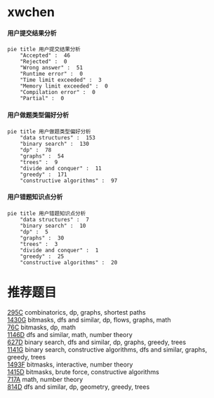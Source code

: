 # xwchen

<!-- tabs:start -->



#### **用户提交结果分析**

```mermaid
pie title 用户提交结果分析
    "Accepted" :  46
    "Rejected" :  0
    "Wrong answer" :  51
    "Runtime error" :  0
    "Time limit exceeded" :  3
    "Memory limit exceeded" :  0
    "Compilation error" :  0
    "Partial" :  0
```

#### **用户做题类型偏好分析**

```mermaid
pie title 用户做题类型偏好分析
    "data structures" :  153
    "binary search" :  130
    "dp" :  78
    "graphs" :  54
    "trees" :  9
    "divide and conquer" :  11
    "greedy" :  171
    "constructive algorithms" :  97
```
#### **用户错题知识点分析**

```mermaid
pie title 用户错题知识点分析
    "data structures" :  7
    "binary search" :  10
    "dp" :  5
    "graphs" :  30
    "trees" :  3
    "divide and conquer" :  1
    "greedy" :  25
    "constructive algorithms" :  20
```



<!-- tabs:end -->
# 推荐题目
[295C](https://codeforces.com/contest/295/problem/C)		combinatorics,
                        dp,
                        graphs,
                        shortest paths		  
[1430G](https://codeforces.com/contest/1430/problem/G)		bitmasks,
                        dfs and similar,
                        dp,
                        flows,
                        graphs,
                        math		  
[76C](https://codeforces.com/contest/76/problem/C)		bitmasks,
                        dp,
                        math		  
[1146D](https://codeforces.com/contest/1146/problem/D)		dfs and similar,
                        math,
                        number theory		  
[627D](https://codeforces.com/contest/627/problem/D)		binary search,
                        dfs and similar,
                        dp,
                        graphs,
                        greedy,
                        trees		  
[1141G](https://codeforces.com/contest/1141/problem/G)		binary search,
                        constructive algorithms,
                        dfs and similar,
                        graphs,
                        greedy,
                        trees		  
[1493F](https://codeforces.com/contest/1493/problem/F)		bitmasks,
                        interactive,
                        number theory		  
[1415D](https://codeforces.com/contest/1415/problem/D)		bitmasks,
                        brute force,
                        constructive algorithms		  
[717A](https://codeforces.com/contest/717/problem/A)		math,
                        number theory		  
[814D](https://codeforces.com/contest/814/problem/D)		dfs and similar,
                        dp,
                        geometry,
                        greedy,
                        trees		  
